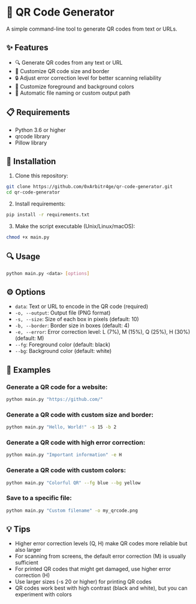 # 📱 QR Code Generator

A simple command-line tool to generate QR codes from text or URLs.

## ✨ Features

- 🔍 Generate QR codes from any text or URL
- 🔧 Customize QR code size and border
- 🔒 Adjust error correction level for better scanning reliability
- 🎨 Customize foreground and background colors
- 💾 Automatic file naming or custom output path

## 📋 Requirements

- Python 3.6 or higher
- qrcode library
- Pillow library

## 🚀 Installation

1. Clone this repository:
```bash
git clone https://github.com/0xArbitr4ge/qr-code-generator.git
cd qr-code-generator
```

2. Install requirements:
```bash
pip install -r requirements.txt
```

3. Make the script executable (Unix/Linux/macOS):
```bash
chmod +x main.py
```

## 🔍 Usage

```bash
python main.py <data> [options]
```

## ⚙️ Options

- `data`: Text or URL to encode in the QR code (required)
- `-o, --output`: Output file (PNG format)
- `-s, --size`: Size of each box in pixels (default: 10)
- `-b, --border`: Border size in boxes (default: 4)
- `-e, --error`: Error correction level: L (7%), M (15%), Q (25%), H (30%) (default: M)
- `--fg`: Foreground color (default: black)
- `--bg`: Background color (default: white)

## 📝 Examples

### Generate a QR code for a website:
```bash
python main.py "https://github.com/"
```

### Generate a QR code with custom size and border:
```bash
python main.py "Hello, World!" -s 15 -b 2
```
  
### Generate a QR code with high error correction:
```bash
python main.py "Important information" -e H
```
  
### Generate a QR code with custom colors:
```bash
python main.py "Colorful QR" --fg blue --bg yellow
```
  
### Save to a specific file:
```bash
python main.py "Custom filename" -o my_qrcode.png
```
  
## 💡 Tips

- Higher error correction levels (Q, H) make QR codes more reliable but also larger
- For scanning from screens, the default error correction (M) is usually sufficient
- For printed QR codes that might get damaged, use higher error correction (H)
- Use larger sizes (-s 20 or higher) for printing QR codes
- QR codes work best with high contrast (black and white), but you can experiment with colors
